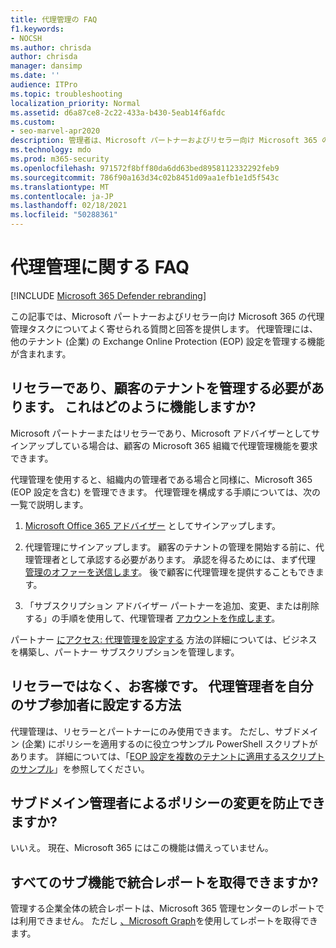 ```yaml
---
title: 代理管理の FAQ
f1.keywords:
- NOCSH
ms.author: chrisda
author: chrisda
manager: dansimp
ms.date: ''
audience: ITPro
ms.topic: troubleshooting
localization_priority: Normal
ms.assetid: d6a87ce8-2c22-433a-b430-5eab14f6afdc
ms.custom:
- seo-marvel-apr2020
description: 管理者は、Microsoft パートナーおよびリセラー向け Microsoft 365 の代理管理タスクに関してよく寄せられる質問と回答を表示できます。
ms.technology: mdo
ms.prod: m365-security
ms.openlocfilehash: 971572f8bff80da6dd63bed8958112332292feb9
ms.sourcegitcommit: 786f90a163d34c02b8451d09aa1efb1e1d5f543c
ms.translationtype: MT
ms.contentlocale: ja-JP
ms.lasthandoff: 02/18/2021
ms.locfileid: "50288361"
---
```

# <a name="delegated-administration-faq"></a>代理管理に関する FAQ

[!INCLUDE [Microsoft 365 Defender rebranding](../includes/microsoft-defender-for-office.md)]


この記事では、Microsoft パートナーおよびリセラー向け Microsoft 365 の代理管理タスクについてよく寄せられる質問と回答を提供します。 代理管理には、他のテナント (企業) の Exchange Online Protection (EOP) 設定を管理する機能が含まれます。

## <a name="im-a-reseller-and-i-need-to-manage-my-customer-tenants-how-does-this-work"></a>リセラーであり、顧客のテナントを管理する必要があります。 これはどのように機能しますか?

Microsoft パートナーまたはリセラーであり、Microsoft アドバイザーとしてサインアップしている場合は、顧客の Microsoft 365 組織で代理管理機能を要求できます。 

代理管理を使用すると、組織内の管理者である場合と同様に、Microsoft 365 (EOP 設定を含む) を管理できます。 代理管理を構成する手順については、次の一覧で説明します。

1. [Microsoft Office 365 アドバイザー](https://aka.ms/cloudbenefits) としてサインアップします。

2. 代理管理にサインアップします。 顧客のテナントの管理を開始する前に、代理管理者として承認する必要があります。 承認を得るためには、まず代理 [管理のオファーを送信します](https://support.microsoft.com/office/26530dc0-ebba-415b-86b1-b55bc06b073e)。 後で顧客に代理管理を提供することもできます。

3. 「サブスクリプション アドバイザー パートナーを追加、変更、または削除する」の手順を使用して、代理管理者 [アカウントを作成します](../../admin/misc/add-partner.md)。

パートナー [にアクセス: 代理管理を設定する](https://support.microsoft.com/office/30dd1681-47e0-4cbc-abfe-a222cd111319) 方法の詳細については、ビジネスを構築し、パートナー サブスクリプションを管理します。

## <a name="im-a-customer-not-a-reseller-how-can-set-up-delegated-administrator-for-my-subtenants"></a>リセラーではなく、お客様です。 代理管理者を自分のサブ参加者に設定する方法

代理管理は、リセラーとパートナーにのみ使用できます。 ただし、サブドメイン (企業) にポリシーを適用するのに役立つサンプル PowerShell スクリプトがあります。 詳細については、「[EOP 設定を複数のテナントに適用するスクリプトのサンプル](sample-script-for-applying-eop-settings-to-multiple-tenants.md)」を参照してください。

## <a name="can-i-prevent-my-subtenant-admin-from-modifying-my-policy"></a>サブドメイン管理者によるポリシーの変更を防止できますか?

いいえ。 現在、Microsoft 365 にはこの機能は備えっていません。

## <a name="can-i-get-consolidated-reporting-across-all-of-my-subtenants"></a>すべてのサブ機能で統合レポートを取得できますか?

管理する企業全体の統合レポートは、Microsoft 365 管理センターのレポートでは利用できません。 ただし [、Microsoft Graph](https://docs.microsoft.com/graph/overview)を使用してレポートを取得できます。
